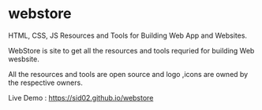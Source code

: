 # webstore
HTML, CSS, JS Resources and Tools for Building Web App and Websites.

WebStore is site to get all the resources and tools requried for building Web wesbsite.

All the resources and tools are open source and logo ,icons are owned by the respective owners.

Live Demo :  https://sid02.github.io/webstore
